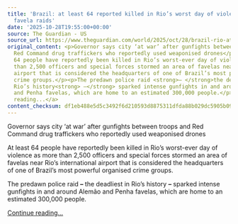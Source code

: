 ```yaml
---
title: 'Brazil: at least 64 reported killed in Rio’s worst day of violence amid police
  favela raids'
date: '2025-10-28T19:55:00+00:00'
source: The Guardian - US
source_url: https://www.theguardian.com/world/2025/oct/28/brazil-rio-at-war-police-drug-raids-favelas
original_content: <p>Governor says city ‘at war’ after gunfights between troops and
  Red Command drug traffickers who reportedly used weaponised drones</p><p>At least
  64 people have reportedly been killed in Rio’s worst-ever day of violence as more
  than 2,500 officers and special forces stormed an area of favelas near Rio’s international
  airport that is considered the headquarters of one of Brazil’s most powerful organised
  crime groups.</p><p>The predawn police raid <strong>– </strong>the deadliest in
  Rio’s history<strong> –</strong> sparked intense gunfights in and around Alemão
  and Penha favelas, which are home to an estimated 300,000 people.</p> <a href="https://www.theguardian.com/world/2025/oct/28/brazil-rio-at-war-police-drug-raids-favelas">Continue
  reading...</a>
content_checksum: df1eb488e5d5c3492f6d210593d8875311dfda88b029dc5905b097298284bd4f
---
```


Governor says city ‘at war’ after gunfights between troops and Red Command drug traffickers who reportedly used weaponised drones

At least 64 people have reportedly been killed in Rio’s worst-ever day of violence as more than 2,500 officers and special forces stormed an area of favelas near Rio’s international airport that is considered the headquarters of one of Brazil’s most powerful organised crime groups.

The predawn police raid **–** the deadliest in Rio’s history **–** sparked intense gunfights in and around Alemão and Penha favelas, which are home to an estimated 300,000 people.

 [Continue reading...](https://www.theguardian.com/world/2025/oct/28/brazil-rio-at-war-police-drug-raids-favelas)